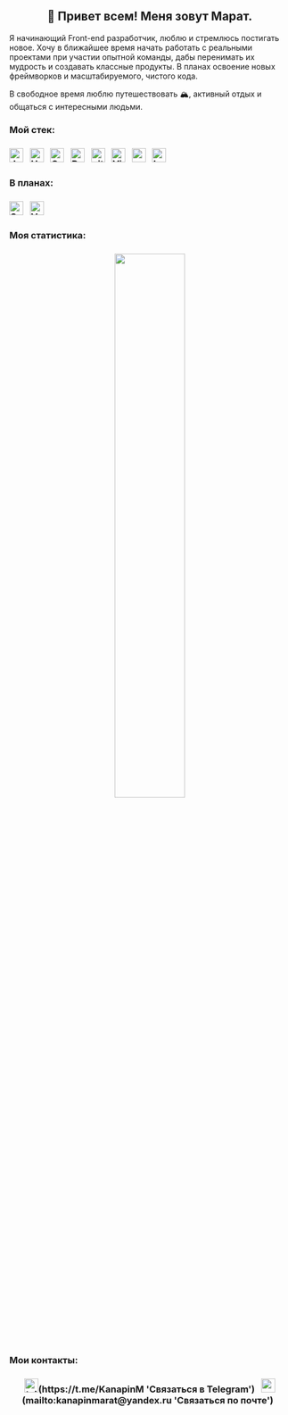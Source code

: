 <h2 align="center">👋 Привет всем! Меня зовут Марат.</h2>

Я начинающий Front-end разработчик, люблю и стремлюсь постигать новое.
Хочу в ближайшее время начать работать с реальными проектами при участии опытной команды, дабы перенимать их мудрость и создавать классные продукты.
В планах освоение новых фреймворков и масштабируемого, чистого кода. 

В свободное время люблю путешествовать 🏔, активный отдых и общаться с интересными людьми.
<h3>Мой стек:<h3>
<img src="https://img.shields.io/badge/JavaScript-282C34?logo=javascript&logoColor=F7DF1E" alt="JavaScript logo" title="JavaScript" height="25" /> 
&nbsp;
<img src="https://img.shields.io/badge/HTML5-282C34?logo=html5&logoColor=E34F26" alt="HTML5 logo" title="HTML5" height="25" />
&nbsp;
<img src="https://img.shields.io/badge/CSS3-282C34?logo=css3&logoColor=1572B6" alt="CSS3 logo" title="CSS3" height="25" />
&nbsp;
<img src="https://img.shields.io/badge/React-282C34?logo=react&logoColor=61DAFB" alt="React logo" title="React Native" height="25" />
&nbsp;
<img src="https://img.shields.io/badge/git-282C34?logo=git&logoColor=F05032" alt="git logo" title="git" height="25" />
&nbsp;
<img src="https://img.shields.io/badge/VS%20Code-282C34?logo=visual-studio-code&logoColor=007ACC" alt="Visual Studio Code logo" title="Visual Studio Code" height="25" />
&nbsp;
<img src="https://img.shields.io/badge/webpack-282C34?logo=webpack&logoColor=61DAFB" alt="webpack logo" title="webpack" height="25" />
&nbsp;
<img src="https://img.shields.io/badge/babel-282C34?logo=babel&logoColor=F7DF1E" alt="babel logo" title="babel" height="25" />
&nbsp;

<h3>В планах:<h3>
<img src="https://img.shields.io/badge/Sass-282C34?logo=sass&logoColor=CC6699" alt="Sass logo" title="Sass" height="25" />
&nbsp;
<img src="https://img.shields.io/badge/Vue.js-282C34?logo=Vue.js&logoColor=47A248" alt="Vue logo" title="Vue" height="25" />
&nbsp;

<h3>Моя статистика:<h3>
<p align="center">
    <img height="50%" width="auto" src ="https://github-readme-stats.vercel.app/api/top-langs/?username=kanapinm&layout=compact&hide_border=true&theme=darcula&bg_color=00000000&langs_count=6&hide=jupyter&exclude_repo=Pacman-AI">
</p>

<h3>Мои контакты:<h3>
<p align="center">
    <img src="https://img.shields.io/badge/@KanapinM-ffffff?logo=Telegram&logoColor=229ED9" alt="telegram" title="telegram @KanapinM" height="25" />(https://t.me/KanapinM 'Связаться в Telegram')
&nbsp;
    <img src="https://img.shields.io/badge/kanapinmarat@yandex.ru-ffffff?logo=usps&logoColor=ff0000" alt="mail kanapinmarat@yandex.ru" title="mail" height="25" />(mailto:kanapinmarat@yandex.ru 'Связаться по почте')
&nbsp;
</p>